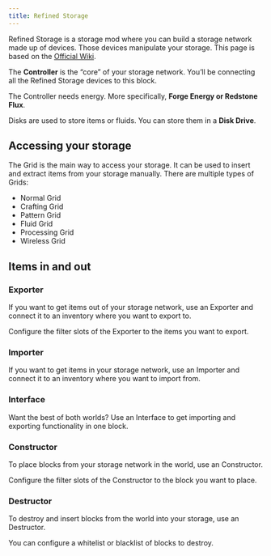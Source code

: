 ```yaml
---
title: Refined Storage
---
```


Refined Storage is a storage mod where you can build a storage network made up of devices. Those devices manipulate your storage. This page is based on the [Official Wiki](https://refinedmods.com/refined-storage/wiki/).

The **Controller** is the “core” of your storage network. You’ll be connecting all the Refined Storage devices to this block.

The Controller needs energy. More specifically, **Forge Energy or Redstone Flux**.

Disks are used to store items or fluids. You can store them in a **Disk Drive**.

## Accessing your storage

The Grid is the main way to access your storage. It can be used to insert and extract items from your storage manually.
There are multiple types of Grids:
- Normal Grid
- Crafting Grid
- Pattern Grid
- Fluid Grid
- Processing Grid
- Wireless Grid
## Items in and out

### Exporter
If you want to get items out of your storage network, use an Exporter and connect it to an inventory where you want to export to.

Configure the filter slots of the Exporter to the items you want to export.

### Importer
If you want to get items in your storage network, use an Importer and connect it to an inventory where you want to import from.

### Interface
Want the best of both worlds? Use an Interface to get importing and exporting functionality in one block.

### Constructor
To place blocks from your storage network in the world, use an Constructor.

Configure the filter slots of the Constructor to the block you want to place.

### Destructor
To destroy and insert blocks from the world into your storage, use an Destructor.

You can configure a whitelist or blacklist of blocks to destroy.
